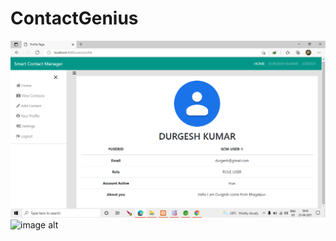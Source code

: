 # ContactGenius

![image alt](https://github.com/suryanshsgh9140/ContactGenius/blob/b161dfb36115216c2d5bbfde5b66b2cc0cdb613f/142222889-2026cc1e-5e70-4e97-a5eb-64fce2b8c7a9.png)
![image alt](https://github.com/suryanshsgh9140/ContactGenius/tree/4fb633da57dc6a8517fbc4f2ec6aa99e1b31ef0a/screenshot)
